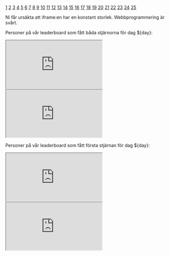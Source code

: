 [1](/aoc/1/se)
[2](/aoc/2/se)
[3](/aoc/3/se)
[4](/aoc/4/se)
[5](/aoc/5/se)
[6](/aoc/6/se)
[7](/aoc/7/se)
[8](/aoc/8/se)
[9](/aoc/9/se)
[10](/aoc/10/se)
[11](/aoc/11/se)
[12](/aoc/12/se)
[13](/aoc/13/se)
[14](/aoc/14/se)
[15](/aoc/15/se)
[16](/aoc/16/se)
[17](/aoc/17/se)
[18](/aoc/18/se)
[19](/aoc/19/se)
[20](/aoc/20/se)
[21](/aoc/21/se)
[22](/aoc/22/se)
[23](/aoc/23/se)
[24](/aoc/24/se)
[25](/aoc/25/se)

Ni får ursäkta att iframe:en har en konstant storlek. Webbprogrammering är
svårt.

Personer på vår leaderboard som fått båda stjärnorna för dag ${day}:

<div id="results-container">
    <iframe class="only-light-theme"
            src="http://localhost:5000/aoc/${day}/2?lightmode=true/"></iframe>
    <iframe class="only-dark-theme"
            src="http://localhost:5000/aoc/${day}/2/"></iframe>
</div>

Personer på vår leaderboard som fått första stjärnan för dag ${day}:

<div id="results-container">
    <iframe class="only-light-theme"
            src="http://localhost:5000/aoc/${day}/1?lightmode=true/"></iframe>
    <iframe class="only-dark-theme"
            src="http://localhost:5000/aoc/${day}/1/"></iframe>
</div>
